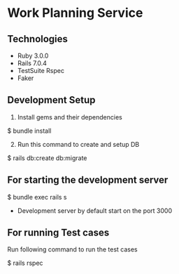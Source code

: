 # Work Planning Service

## Technologies

* Ruby 3.0.0
* Rails 7.0.4
* TestSuite Rspec
* Faker

## Development Setup

1. Install gems and their dependencies

  $ bundle install

2. Run this command to create and setup DB
    
  $ rails db:create db:migrate

## For starting the development server

  $ bundle exec rails s

* Development server by default start on the port 3000

## For running Test cases

Run following command to run the test cases

  $ rails rspec
